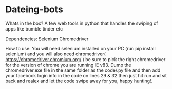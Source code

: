 # Dateing-bots
Whats in the box?
A few web tools in python that handles the swiping of apps like bumble tinder etc

Dependencies: 
Selenium
Chromedriver

How to use:
You will need selenium installed on your PC (run pip install selenium) and you will also need chromedriver( https://chromedriver.chromium.org/ ) be sure to pick the right chromedriver for the version of chrome you are running IE v83. Dump the chromedriver.exe file in the same folder as the code/.py file and then add your facebook login info in the code on lines 29 & 32 then just hit run and sit back and realex and let the code swipe away for you, happy hunting!. 



